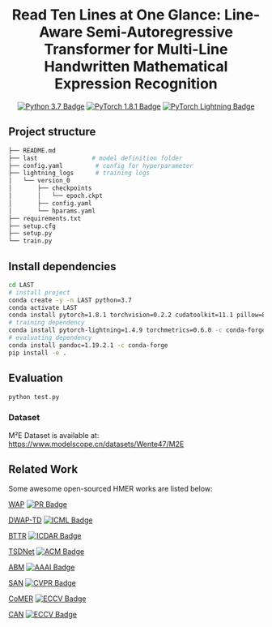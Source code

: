<div align="center">    

# Read Ten Lines at One Glance: Line-Aware Semi-Autoregressive Transformer for Multi-Line Handwritten Mathematical Expression Recognition
[![Python 3.7 Badge](https://img.shields.io/badge/Python-3.7-blue?link=https%3A%2F%2Fwww.python.org%2Fdownloads%2Frelease%2Fpython-370%2F)](https://www.python.org/downloads/release/python-370/) [![PyTorch 1.8.1 Badge](https://img.shields.io/badge/PyTorch-1.8.1-brightgreen?link=https%3A%2F%2Fpytorch.org%2F)](https://pytorch.org/) [![PyTorch Lightning Badge](https://img.shields.io/badge/PyTorch%20Lightning-1.4.9-orange?link=https%3A%2F%2Fwww.pytorchlightning.ai%2F)](https://www.pytorchlightning.ai/)
</div>



## Project structure
```bash
├── README.md
├── last               # model definition folder
├── config.yaml         # config for hyperparameter
├── lightning_logs      # training logs
│   └── version_0
│       ├── checkpoints
│       │   └── epoch.ckpt
│       ├── config.yaml
│       └── hparams.yaml
├── requirements.txt
├── setup.cfg
├── setup.py
└── train.py
```

## Install dependencies   
```bash
cd LAST
# install project   
conda create -y -n LAST python=3.7
conda activate LAST
conda install pytorch=1.8.1 torchvision=0.2.2 cudatoolkit=11.1 pillow=8.4.0 -c pytorch -c nvidia
# training dependency
conda install pytorch-lightning=1.4.9 torchmetrics=0.6.0 -c conda-forge
# evaluating dependency
conda install pandoc=1.19.2.1 -c conda-forge
pip install -e .
```

## Evaluation

```bash
python test.py  
```
### Dataset

M²E Dataset is available at: https://www.modelscope.cn/datasets/Wente47/M2E

## Related Work

Some awesome open-sourced HMER works are listed below:

[WAP](https://github.com/JianshuZhang/WAP) [![PR Badge](https://img.shields.io/badge/PR-2017-brightgreen)](http://XXX)

[DWAP-TD](https://github.com/JianshuZhang/TreeDecoder) [![ICML Badge](https://img.shields.io/badge/ICML-2020-green)](http://XXX)

[BTTR](https://github.com/Green-Wood/BTTR) [![ICDAR Badge](https://img.shields.io/badge/ICDAR-2021-yellowgreen)](http://XXX)

[TSDNet](https://github.com/zshhans/TSDNet) [![ACM Badge](https://img.shields.io/badge/ACM_MM-2022-yellow)](http://XXX)

[ABM](https://github.com/XH-B/ABM) [![AAAI Badge](https://img.shields.io/badge/AAAI-2022-yellow)](http://XXX)

[SAN](https://github.com/tal-tech/SAN) [![CVPR Badge](https://img.shields.io/badge/CVPR-2022-orange)](http://XXX)

[CoMER](https://github.com/Green-Wood/CoMER) [![ECCV Badge](https://img.shields.io/badge/ECCV-2022-red)](http://XXX)

[CAN](https://github.com/LBH1024/CAN) [![ECCV Badge](https://img.shields.io/badge/ECCV-2022-blue)](http://XXX)
